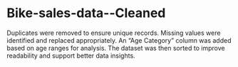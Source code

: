 # Bike-sales-data--Cleaned
Duplicates were removed to ensure unique records. Missing values were identified and replaced appropriately. An “Age Category” column was added based on age ranges for analysis. The dataset was then sorted to improve readability and support better data insights.
